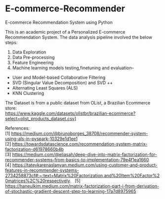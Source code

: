 # E-commerce-Recommender
E-commerce Recommendation System using Python

This is an academic project of a Personalized E-commerce Recommendation System. 
The data analysis pipeline involved the below steps:
1. Data Exploration  
2. Data Pre-processing  
3. Feature Engineering  
4. Machine learning models testing,finetuning and evaluation–  
- User and Model-based Collaborative Filtering  
- SVD (Singular Value Decomposition) and SVD ++  
- Alternating Least Squares (ALS)  
- KNN Clustering     

The Dataset is from a public dataset from OList, a Brazilian Ecommerce store:  
https://www.kaggle.com/datasets/olistbr/brazilian-ecommerce?select=olist_products_dataset.csv]  

References:  
[1] https://medium.com/@brunoborges_38708/recommender-system-using-als-in-pyspark-10329e1d1ee1  
[2] https://towardsdatascience.com/recommendation-system-matrix-factorization-d61978660b4b  
[3] https://medium.com/@eliasah/deep-dive-into-matrix-factorization-for-recommender-systems-from-basics-to-implementation-79e4f1ea1660  
[4] https://tatevkarenaslanyan.medium.com/using-customer-and-product-features-in-recommender-systems-2734258873cf#:~:text=Matrix%20Factorization,and%20Item%20Factor%20matrices%2C%20respectively.   
[5] https://haneulkim.medium.com/matrix-factorization-part-i-from-derivation-of-stochastic-gradient-descent-step-to-learning-17a7d8975965  








